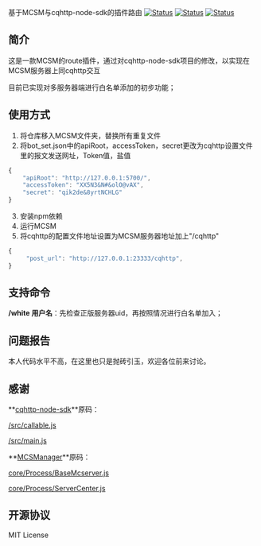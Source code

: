 

基于MCSM与cqhttp-node-sdk的插件路由
[![Status](https://img.shields.io/badge/npm-v6.9.0-blue.svg)](https://www.npmjs.com/)
[![Status](https://img.shields.io/badge/node-v10.0.0-blue.svg)](https://nodejs.org/en/download/)
[![Status](https://img.shields.io/badge/License-MIT-red.svg)](https://github.com/Suwings/MCSManager)

简介
-----------
这是一款MCSM的route插件，通过对cqhttp-node-sdk项目的修改，以实现在MCSM服务器上同cqhttp交互

目前已实现对多服务器端进行白名单添加的初步功能；

使用方式
-----------
1. 将仓库移入MCSM文件夹，替换所有重复文件
2. 将bot_set.json中的apiRoot，accessToken，secret更改为cqhttp设置文件里的报文发送网址，Token值，盐值
```javascript
{
	"apiRoot": "http://127.0.0.1:5700/",
	"accessToken": "XX5N3&N#&olO@vAX",
	"secret": "qik2de&8yrtNCHLG"
}
```
3. 安装npm依赖
4. 运行MCSM
5. 将cqhttp的配置文件地址设置为MCSM服务器地址加上"/cqhttp"
```javascript
{
	 "post_url": "http://127.0.0.1:23333/cqhttp",
}
```

支持命令
-----------
**/white 用户名**：先检查正版服务器uid，再按照情况进行白名单加入；

问题报告
-----------
本人代码水平不高，在这里也只是抛砖引玉，欢迎各位前来讨论。

感谢
-----------
**[cqhttp-node-sdk](https://github.com/cqmoe/cqhttp-node-sdk "cqhttp-node-sdk")**原码：

[/src/callable.js](https://github.com/cqmoe/cqhttp-node-sdk/blob/master/src/callable.js "/src/callable.js")

[/src/main.js](https://github.com/cqmoe/cqhttp-node-sdk/blob/master/src/main.js "/src/main.js")

**[MCSManager](https://github.com/Suwings/MCSManager "MCSManager")**原码：

[core/Process/BaseMcserver.js](https://github.com/Suwings/MCSManager/blob/master/core/Process/BaseMcserver.js "core/Process/BaseMcserver.js")

[core/Process/ServerCenter.js](https://github.com/Suwings/MCSManager/blob/master/core/Process/ServerCenter.js "core/Process/ServerCenter.js")

开源协议
-----------
MIT License

